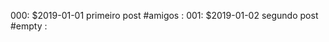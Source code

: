 000: $2019-01-01 primeiro post #amigos                                     :[](../base/000/Readme.md)
001: $2019-01-02 segundo post #empty                                       :[](../base/001/Readme.md)
